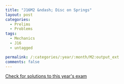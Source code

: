 ```yaml
---
title: "J16M2 &ndash; Disc on Springs"
layout: post
categories:
  - Prelims
  - Problems
tags:
  - Mechanics
  - J16
  - untagged

permalink: /:categories/:year/:month/M2:output_ext
comments: false
---
```

<object data="2016J2M.pdf" type="application/pdf" width="100%" height="500"></object>
<div class="message"><a href='https://princetonprelim.com/prelim/34/'>Check for solutions to this year's exam</a></div>